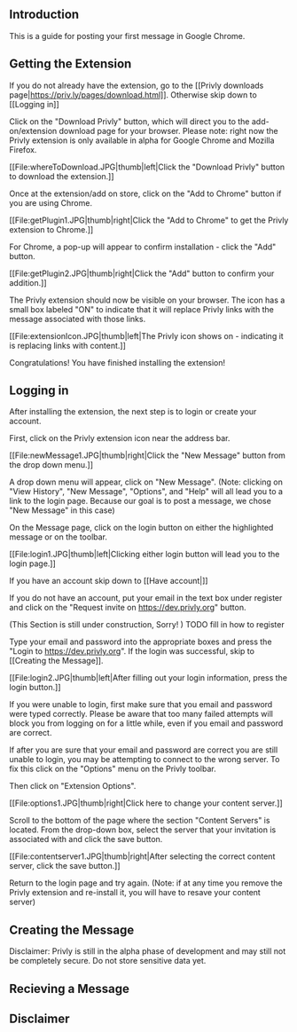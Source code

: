 ## Introduction

This is a guide for posting your first message in Google Chrome.

## Getting the Extension

If you do not already have the extension, go to the [[Privly downloads page|https://priv.ly/pages/download.html]].
Otherwise skip down to [[Logging in]]



Click on the "Download Privly" button, which will direct you to the add-on/extension download page for your browser.
Please note: right now the Privly extension is only available in alpha for Google Chrome and Mozilla Firefox.

[[File:whereToDownload.JPG|thumb|left|Click the "Download Privly" button to download the extension.]]

Once at the extension/add on store, click on the "Add to Chrome" button if you are using Chrome.

[[File:getPlugin1.JPG|thumb|right|Click the "Add to Chrome" to get the Privly extension to Chrome.]]

For Chrome, a pop-up will appear to confirm installation - click the "Add" button.

[[File:getPlugin2.JPG|thumb|right|Click the "Add" button to confirm your addition.]]

The Privly extension should now be visible on your browser. 
The icon has a small box labeled "ON" to indicate that it will replace Privly links with the message associated with those links.

[[File:extensionIcon.JPG|thumb|left|The Privly icon shows on - indicating it is replacing links with content.]]

Congratulations! You have finished installing the extension!


## Logging in

After installing the extension, the next step is to login or create your account.

First, click on the Privly extension icon near the address bar.

[[File:newMessage1.JPG|thumb|right|Click the "New Message" button from the drop down menu.]]

A drop down menu will appear, click on "New Message".
(Note: clicking on "View History", "New Message", "Options", and "Help" will all lead you to a link to the login page. Because our goal is to post a message, we chose "New Message" in this case)

On the Message page, click on the login button on either the highlighted message or on the toolbar.

[[File:login1.JPG|thumb|left|Clicking either login button will lead you to the login page.]]

If you have an account skip down to [[Have account|]]

If you do not have an account, put your email in the text box under register and click on the "Request invite on https://dev.privly.org" button.

(This Section is still under construction, Sorry! )
TODO fill in how to register



Type your email and password into the appropriate boxes and press the "Login to https://dev.privly.org".
If the login was successful, skip to [[Creating the Message]].

[[File:login2.JPG|thumb|left|After filling out your login information, press the login button.]]

If you were unable to login, first make sure that you email and password were typed correctly. 
Please be aware that too many failed attempts will block you from logging on for a little while, even if you email and password are correct.

If after you are sure that your email and password are correct you are still unable to login, you may be attempting to connect to the wrong server.
To fix this click on the "Options" menu on the Privly toolbar.


Then click on "Extension Options".

[[File:options1.JPG|thumb|right|Click here to change your content server.]]


Scroll to the bottom of the page where the section "Content Servers" is located.
From the drop-down box, select the server that your invitation is associated with and click the save button.

[[File:contentserver1.JPG|thumb|right|After selecting the correct content server, click the save button.]]

Return to the login page and try again.
(Note: if at any time you remove the Privly extension and re-install it, you will have to resave your content server)


## Creating the Message


Disclaimer: Privly is still in the alpha phase of development and may still not be completely secure. Do not store sensitive data yet.




## Recieving a Message




## Disclaimer
